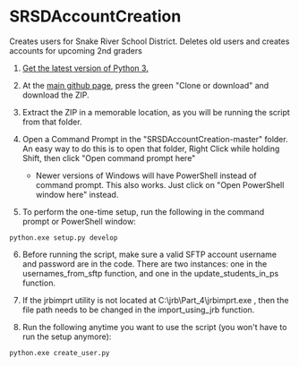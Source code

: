 # SRSDAccountCreation
Creates users for Snake River School District. Deletes old users and creates accounts for upcoming 2nd graders

1. [Get the latest version of Python 3.](https://www.python.org/downloads)
2. At the [main github page](https://github.com/benemortasia/SRSDAccountCreation), press the green "Clone or download" and download the ZIP.

3. Extract the ZIP in a memorable location, as you will be running the script from that folder.

4. Open a Command Prompt in the "SRSDAccountCreation-master" folder. An easy way to do this is to open that folder, Right Click while holding Shift, then click "Open command prompt here"
     * Newer versions of Windows will have PowerShell instead of command prompt. This also works. Just click on "Open PowerShell window here" instead.
     
5. To perform the one-time setup, run the following in the command prompt or PowerShell window:

  `python.exe setup.py develop`
  
6. Before running the script, make sure a valid SFTP account username and password are in the code. There are two instances: one in the usernames_from_sftp function, and one in the update_students_in_ps function.

7. If the jrbimprt utility is not located at C:\jrb\Part_4\jrbimprt.exe , then the file path needs to be changed in the import_using_jrb function.

8. Run the following anytime you want to use the script (you won't have to run the setup anymore):

  `python.exe create_user.py`
